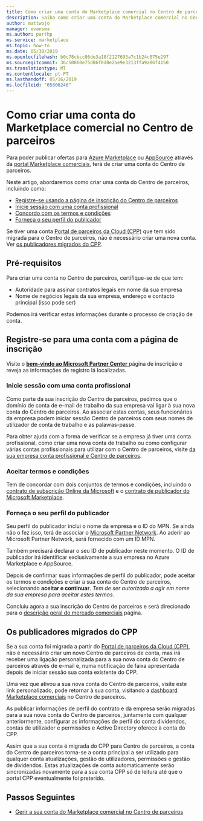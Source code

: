 ```yaml
---
title: Como criar uma conta do Marketplace comercial no Centro de parceiros
description: Saiba como criar uma conta do Marketplace comercial no Centro de parceiros.
author: mattwojo
manager: evansma
ms.author: parthp
ms.service: marketplace
ms.topic: how-to
ms.date: 05/30/2019
ms.openlocfilehash: b0c78cbcc06de3a18f2127693a7c1b24c075e297
ms.sourcegitcommit: 36c50860e75d86f0d0e2be9e3213ffa9a06f4150
ms.translationtype: MT
ms.contentlocale: pt-PT
ms.lasthandoff: 05/16/2019
ms.locfileid: "65806240"
---
```

# <a name="how-to-create-a-commercial-marketplace-account-in-partner-center"></a>Como criar uma conta do Marketplace comercial no Centro de parceiros

Para poder publicar ofertas para [Azure Marketplace](https://azuremarketplace.microsoft.com/) ou [AppSource](https://appsource.microsoft.com/) através da [portal Marketplace comerciais](https://partner.microsoft.com/dashboard/commercial-marketplace/offers), terá de criar uma conta do Centro de parceiros.  

Neste artigo, abordaremos como criar uma conta do Centro de parceiros, incluindo como: 

- [Registre-se usando a página de inscrição do Centro de parceiros](#register-for-an-account-using-the-enrollment-page)
- [Inicie sessão com uma conta profissional](#sign-in-with-a-work-account)
- [Concordo com os termos e condições](#agree-to-terms-and-conditions) 
- [Forneça o seu perfil do publicador](#provide-your-publisher-profile)

Se tiver uma conta [Portal de parceiros da Cloud (CPP)](https://cloudpartner.azure.com) que tem sido migrada para o Centro de parceiros, não é necessário criar uma nova conta. Ver [os publicadores migrados do CPP](#publishers-migrated-from-cpp). 

## <a name="prerequisites"></a>Pré-requisitos

Para criar uma conta no Centro de parceiros, certifique-se de que tem:

- Autoridade para assinar contratos legais em nome da sua empresa
- Nome de negócios legais da sua empresa, endereço e contacto principal (isso pode ser)

Podemos irá verificar estas informações durante o processo de criação de conta.

## <a name="register-for-an-account-using-the-enrollment-page"></a>Registre-se para uma conta com a página de inscrição 

Visite o [ **bem-vindo ao Microsoft Partner Center** ](https://partner.microsoft.com/dashboard/account/v3/enrollment/introduction/azureisv) página de inscrição e reveja as informações de registro lá localizadas.

### <a name="sign-in-with-a-work-account"></a>Inicie sessão com uma conta profissional

Como parte da sua inscrição do Centro de parceiros, pedimos que o domínio de conta de e-mail de trabalho da sua empresa vai ligar à sua nova conta do Centro de parceiros. Ao associar estas contas, seus funcionários da empresa podem iniciar sessão Centro de parceiros com seus nomes de utilizador de conta de trabalho e as palavras-passe.

Para obter ajuda com a forma de verificar se a empresa já tiver uma conta profissional, como criar uma nova conta de trabalho ou como configurar várias contas profissionais para utilizar com o Centro de parceiros, visite [da sua empresa conta profissional e Centro de parceiros](./company-work-accounts.md). 

### <a name="agree-to-terms-and-conditions"></a>Aceitar termos e condições

Tem de concordar com dois conjuntos de termos e condições, incluindo o [contrato de subscrição Online da Microsoft](https://go.microsoft.com/fwlink/?LinkId=870457) e o [contrato de publicador do Microsoft Marketplace](https://go.microsoft.com/fwlink/?linkid=843476).


### <a name="provide-your-publisher-profile"></a>Forneça o seu perfil do publicador

Seu perfil do publicador inclui o nome da empresa e o ID do MPN. Se ainda não o fez isso, terá de associar o [Microsoft Partner Network](https://partner.microsoft.com/commercial). Ao aderir ao Microsoft Partner Network, será fornecido com um ID MPN. 

Também precisará declarar o seu ID de publicador neste momento. O ID de publicador irá identificar exclusivamente a sua empresa no Azure Marketplace e AppSource. 

Depois de confirmar suas informações de perfil do publicador, pode aceitar os termos e condições e criar a sua conta do Centro de parceiros, selecionando **aceitar e continuar**. *Tem de ser autorizado a agir em nome da sua empresa para aceitar estes termos.*

Concluiu agora a sua inscrição do Centro de parceiros e será direcionado para o [descrição geral do mercado comerciais](./commercial-marketplace-overview.md) página.


## <a name="publishers-migrated-from-cpp"></a>Os publicadores migrados do CPP

Se a sua conta foi migrada a partir do [Portal de parceiros da Cloud (CPP)](https://cloudpartner.azure.com), não é necessário criar um novo Centro de parceiros de conta, mas irá receber uma ligação personalizada para a sua nova conta do Centro de parceiros através de e-mail e, numa notificação de faixa apresentada depois de iniciar sessão sua conta existente do CPP.

Uma vez que ativou a sua nova conta do Centro de parceiros, visite este link personalizado, pode retornar à sua conta, visitando a [dashboard Marketplace comerciais](https://partner.microsoft.com/dashboard/commercial-marketplace/) no Centro de parceiros.

As publicar informações de perfil do contrato e da empresa serão migradas para a sua nova conta do Centro de parceiros, juntamente com qualquer anteriormente, configurar as informações de perfil do conta dividendos, contas de utilizador e permissões e Active Directory oferece à conta do CPP. 

Assim que a sua conta é migrada do CPP para Centro de parceiros, a conta do Centro de parceiros torna-se a conta principal a ser utilizado para qualquer conta atualizações, gestão de utilizadores, permissões e gestão de dividendos. Estas atualizações de conta automaticamente serão sincronizadas novamente para a sua conta CPP só de leitura até que o portal CPP eventualmente foi preterido. 

## <a name="next-steps"></a>Passos Seguintes

- [Gerir a sua conta do Marketplace comercial no Centro de parceiros](./manage-account.md) 
